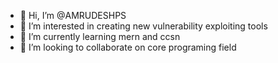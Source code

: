 - 👋 Hi, I’m @AMRUDESHPS
- 👀 I’m interested in creating new vulnerability exploiting tools
- 🌱 I’m currently learning mern and ccsn
- 💞️ I’m looking to collaborate on core programing field

<!---
AMRUDESHPS/AMRUDESHPS is a ✨ special ✨ repository because its `README.md` (this file) appears on your GitHub profile.
You can click the Preview link to take a look at your changes.
--->
